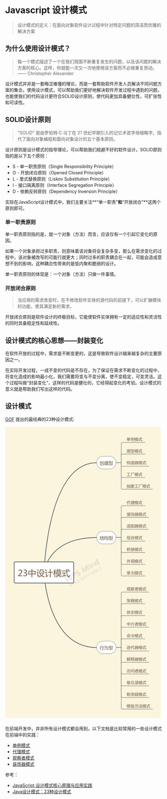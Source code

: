 # Javascript 设计模式

> 设计模式的定义：在面向对象软件设计过程中针对特定问题的简洁而优雅的解决方案

## 为什么使用设计模式？

> 每一个模式描述了一个在我们周围不断重复发生的问题，以及该问题的解决方案的核心。这样，你就能一次又一次地使用该方案而不必做重复劳动。 —— Christopher Alexander

设计模式并非是一套晦涩难懂的理论，而是一套帮助软件开发人员解决不同问题方案的集合。使用设计模式，可以帮助我们更好地解决软件开发过程中遇到的问题，也能使我们的代码设计更符合SOLID设计原则，使代码更加具备健壮性，可扩张性和可读性。

## SOLID设计原则

> "SOLID" 是由罗伯特·C·马丁在 21 世纪早期引入的记忆术首字母缩略字，指代了面向对象编程和面向对象设计的五个基本原则。

设计原则是设计模式的指导理论，可以帮助我们规避不好的软件设计。SOLID原则指的是以下五个原则：

- S - 单一职责原则（Single Responsibility Principle）
- O - 开放闭合原则（Opened Closed Principle）
- L - 里式替换原则（Liskov Substitution Principle）
- I - 接口隔离原则（Interface Segregation Principle）
- D - 依赖反转原则（Dependency Inversion Principle）

实际在JavaScript设计模式中，我们主要关注**“单一职责”**和**“开放闭合”**这两个原则即可。

### 单一职责原则

单一职责原则指的是，就一个对象（方法）而言，应该仅有一个引起它变化的原因。

如果一个对象承担过多职责，则意味着该对象将会复杂多变，那么在需求变化的过程中，该对象被改写的可能行就更大；同时过多的职责耦合在一起，可能会造成意想不到的影响，这种耦合性带来的是低内聚和脆弱的设计。

单一职责原则的体现是：一个对象（方法）只做一件事情。

### 开放闭合原则

> 当应用的需求改变时，在不修改软件实体的源代码的前提下，可以扩展模块的功能，使其满足新的需求。

开放闭合原则是软件设计的终极目标，它能使软件实体拥有一定的适应性和灵活性的同时具备稳定性和延续性。

## 设计模式的核心思想——封装变化

在软件开放的过程中，需求是不断变更的，这是导致软件设计越来越复杂的主要原因之一。

在实际开发过程，一成不变的代码是不存在，为了保证在需求不断变化的过程中，将变化造成的影响最小化，我们需要将变与不变分离，使不变稳定，可变灵活。这个过程叫做“封装变化”，这样的代码是健壮的，它经得起变化的考验。设计模式的意义就是帮助我们写出这样的代码。

## 设计模式

 [GOF](https://baike.baidu.com/item/GoF) 提出的最经典的23种设计模式:

 ![23种设计模式](./assets/design-mode.png)

在前端开发中，并非所有设计模式都会用到。以下文档是比较常用的一些设计模式在前端中的实践：

- [单例模式](./javascript/design/single/)
- [代理模式](./javascript/design/proxy/)
- [观察者模式](./javascript/design/observer/)
- [装饰器模式](./javascript/design/decorator/)

参考：
- [JavaScript 设计模式核⼼原理与应⽤实践](https://juejin.im/book/5c70fc83518825428d7f9dfb)
- [Java设计模式：23种设计模式](http://c.biancheng.net/design_pattern/)